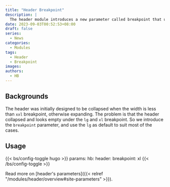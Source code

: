 ```yaml
---
title: "Header Breakpoint"
description: |
  The header module introduces a new parameter called breakpoint that used by collapsing and expanding.
date: 2023-09-03T00:52:53+08:00
draft: false
series:
  - News
categories:
  - Modules
tags:
  - Header
  - Breakpoint
images:
authors:
  - HB
---
```


## Backgrounds

The header was initially designed to be collapsed when the width is less than `xxl` breakpoint, otherwise expanding.
The problem is that the header collapsed and looks empty under the `lg` and `xl` breakpoint. So we introduce the `breakpoint` parameter, and use the `lg` as default to suit most of the cases.

## Usage

{{< bs/config-toggle hugo >}}
params:
  hb:
    header:
      breakpoint: xl
{{< /bs/config-toggle >}}

Read more on [header's parameters]({{< relref "/modules/header/overview#site-parameters" >}}).

